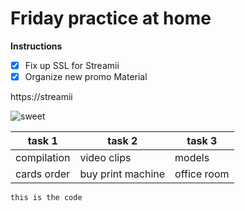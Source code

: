 # Friday practice at home

**Instructions**

- [x] Fix up SSL for Streamii
- [x] Organize new promo Material

https://streamii

![sweet](https://user-images.githubusercontent.com/79047179/129035855-d6592258-e1f3-4de6-b309-6a42b04e8734.jpg)


| task 1 | task 2 | task 3 |
| ------------- | ------------- | ------------- |
| compilation    | video clips    | models    |
| cards order    | buy print machine    | office room    |




``` this is the code ```




